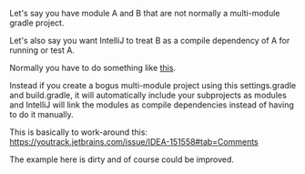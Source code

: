 Let's say you have module A and B that are not normally a multi-module gradle project.

Let's also say you want IntelliJ to treat B as a compile dependency of A for running or test A.

Normally you have to do something like [this](http://stackoverflow.com/a/23279998).

Instead if you create a bogus multi-module project using this settings.gradle and build.gradle, it will automatically include your subprojects as modules and IntelliJ will link the modules as compile dependencies instead of having to do it manually.

This is basically to work-around this: https://youtrack.jetbrains.com/issue/IDEA-151558#tab=Comments

The example here is dirty and of course could be improved.
